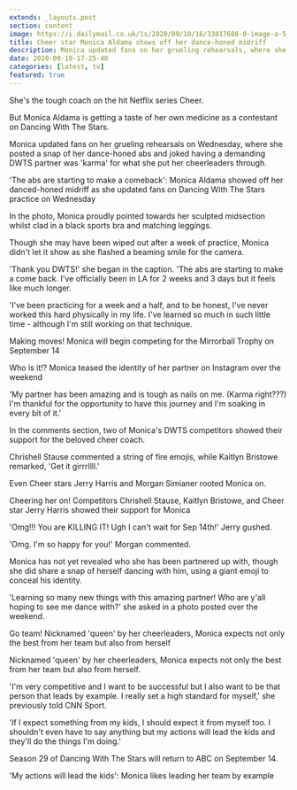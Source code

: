 ```yaml
---
extends: _layouts.post
section: content
image: https://i.dailymail.co.uk/1s/2020/09/10/16/33017688-0-image-a-5_1599752859604.jpg 
title: Cheer star Monica Aldama shows off her dance-honed midriff 
description: Monica updated fans on her grueling rehearsals, where she posted a snap of her abs and joked having a demanding DWTS partner was karma for what she put her cheerleaders through. 
date: 2020-09-10-17-25-40 
categories: [latest, tv] 
featured: true 
--- 
```

She's the tough coach on the hit Netflix series Cheer.

But Monica Aldama is getting a taste of her own medicine as a contestant on Dancing With The Stars.

Monica updated fans on her grueling rehearsals on Wednesday, where she posted a snap of her dance-honed abs and joked having a demanding DWTS partner was 'karma' for what she put her cheerleaders through.

'The abs are starting to make a comeback': Monica Aldama showed off her danced-honed midriff as she updated fans on Dancing With The Stars practice on Wednesday

In the photo, Monica proudly pointed towards her sculpted midsection whilst clad in a black sports bra and matching leggings.

Though she may have been wiped out after a week of practice, Monica didn't let it show as she flashed a beaming smile for the camera.

'Thank you DWTS!' she began in the caption. 'The abs are starting to make a come back. I've officially been in LA for 2 weeks and 3 days but it feels like much longer.

'I've been practicing for a week and a half, and to be honest, I've never worked this hard physically in my life. I've learned so much in such little time - although I'm still working on that technique.

Making moves! Monica will begin competing for the Mirrorball Trophy on September 14

Who is it!? Monica teased the identity of her partner on Instagram over the weekend

'My partner has been amazing and is tough as nails on me. (Karma right???) I'm thankful for the opportunity to have this journey and I'm soaking in every bit of it.'

In the comments section, two of Monica's DWTS competitors showed their support for the beloved cheer coach.

Chrishell Stause commented a string of fire emojis, while Kaitlyn Bristowe remarked, 'Get it girrrllll.'

Even Cheer stars Jerry Harris and Morgan Simianer rooted Monica on.

Cheering her on! Competitors Chrishell Stause, Kaitlyn Bristowe, and Cheer star Jerry Harris showed their support for Monica 

'Omg!!! You are KILLING IT! Ugh I can't wait for Sep 14th!' Jerry gushed.

'Omg. I'm so happy for you!' Morgan commented.  

Monica has not yet revealed who she has been partnered up with, though she did share a snap of herself dancing with him, using a giant emoji to conceal his identity.

'Learning so many new things with this amazing partner! Who are y'all hoping to see me dance with?' she asked in a photo posted over the weekend.

Go team! Nicknamed 'queen' by her cheerleaders, Monica expects not only the best from her team but also from herself

Nicknamed 'queen' by her cheerleaders, Monica expects not only the best from her team but also from herself.

'I'm very competitive and I want to be successful but I also want to be that person that leads by example. I really set a high standard for myself,' she previously told CNN Sport.

'If I expect something from my kids, I should expect it from myself too. I shouldn't even have to say anything but my actions will lead the kids and they'll do the things I'm doing.'

Season 29 of Dancing With The Stars will return to ABC on September 14.

'My actions will lead the kids': Monica likes leading her team by example 

